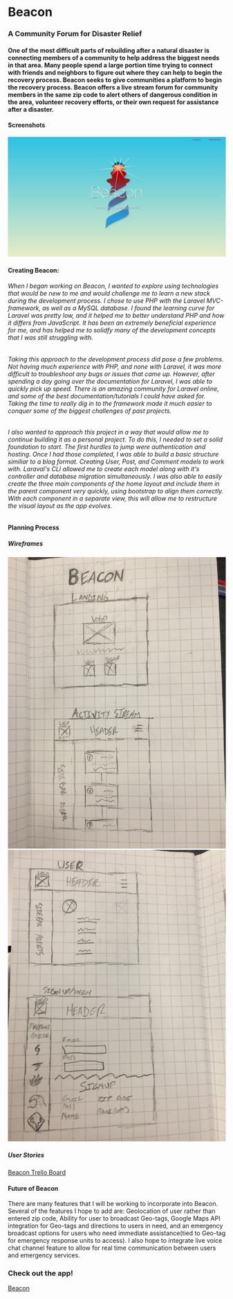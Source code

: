 # Beacon

### A Community Forum for Disaster Relief

#### One of the most difficult parts of rebuilding after a natural disaster is connecting members of a community to help address the biggest needs in that area. Many people spend a large portion time trying to connect with friends and neighbors to figure out where they can help to begin the recovery process. Beacon seeks to give communities a platform to begin the recovery process. Beacon offers a live stream forum for community members in the same zip code to alert others of dangerous condition in the area, volunteer recovery efforts, or their own request for assistance after a disaster. 


#### Screenshots
![](public/img/landing.png)


#### Creating Beacon:

###### When I began working on Beacon, I wanted to explore using technologies that would be new to me and would challenge me to learn a new stack during the development process. I chose to use PHP with the Laravel MVC-framework, as well as a MySQL database. I found the learning curve for Laravel was pretty low, and it helped me to better understand PHP and how it differs from JavaScript. It has been an extremely beneficial experience for me, and has helped me to solidfy many of the development concepts that I was still struggling with. 

###### Taking this approach to the development process did pose a few problems. Not having much experience with PHP, and none with Laravel, it was more difficult to troubleshoot any bugs or issues that came up. However, after spending a day going over the documentation for Laravel, I was able to quickly pick up speed. There is an amazing community for Laravel online, and some of the best documentation/tutorials I could have asked for. Taking the time to really dig in to the framework made it much easier to conquer some of the biggest challenges of past projects.

###### I also wanted to approach this project in a way that would allow me to continue building it as a personal project. To do this, I needed to set a solid foundation to start. The first hurdles to jump were authentication and hosting. Once I had those completed, I was able to build a basic structure similiar to a blog format. Creating User, Post, and Comment models to work with. Laraval's CLI allowed me to create each model along with it's controller and database migration simultaneously. I was also able to easily create the three main components of the home layout and include them in the parent component very quickly, using bootstrap to align them correctly. With each component in a separate view, this will allow me to restructure the visual layout as the app evolves. 


#### Planning Process

##### Wireframes

![](wireframes/landing_home.jpg?raw=true)
![](wireframes/user_login.jpg?raw=true)

##### User Stories
[Beacon Trello Board](https://trello.com/b/u0CrgD33/beacon)


#### Future of Beacon
There are many features that I will be working to incorporate into Beacon. Several of the features I hope to add are:	Geolocation of user rather than entered zip code, Ability for user to broadcast Geo-tags, Google Maps API integration for Geo-tags and directions to users in need, and an emergency broadcast options for users who need immediate assistance(tied to Geo-tag for emergency response units to access). I also hope to integrate live voice chat channel feature to allow for real time communication between users and emergency services. 


### Check out the app!
[Beacon](https://quiet-headland-93649.herokuapp.com/)
